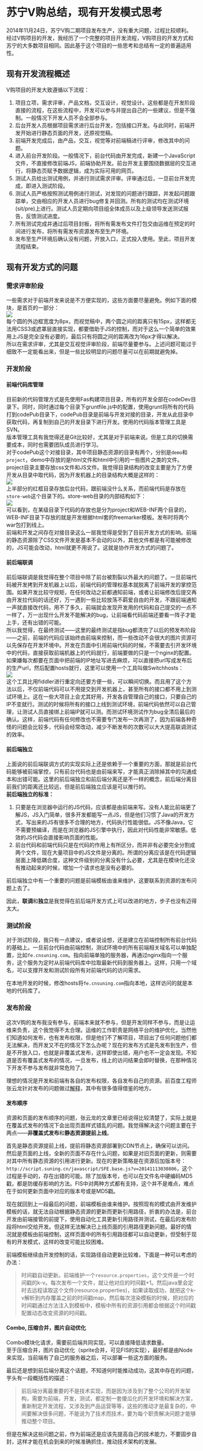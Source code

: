 #  苏宁V购总结，现有开发模式思考
2014年11月24日，苏宁V购二期项目发布生产，没有重大问题，过程比较顺利。经过V购项目的开发，我经历了一个完整的项目开发流程，V购项目的开发方式和苏宁的大多数项目相同。因此基于这个项目的一些思考和总结有一定的普遍适用性。

## 现有开发流程概述
V购项目的开发大致遵循以下流程：  
1. 项目立项，需求评审，产品文档，交互设计，视觉设计。这些都是在开发阶段直接的流程，在这些流程中，开发可以参与并提出自己的一些建议，但是不强制。一般情况下开发人员不会全部参与。  
2. 后台开发人员根据项目需求进行后台开发，包括接口开发。与此同时，前端开发开始进行静态页面的开发，还原视觉稿。  
3. 前端开发完成后，由产品，交互，视觉等对前端稿进行评审，修改其中的问题。  
4. 进入前台开发阶段。一般情况下，前台代码由开发完成，新建一个JavaScript文件，不直接修改前端JS，前端协助开发。前台开发主要围绕数据层的交互进行，将静态页赋予数据逻辑，成为实际可用的网页。  
5. 测试人员给出测试用例，并进行测试需求评审。评审通过后，一旦前台开发完成，即进入测试阶段。  
6. 测试人员严格按照测试用例进行测试，对发现的问题进行跟踪，并发起问题跟踪单，交由相应的开发人员进行bug修复并回测。所有的测试均在测试环境(sit/pre)上进行。测试人员定期向项目组全体成员以及上级领导发送测试报告，反馈测试进度。  
7. 所有测试完成并通过后项目封板，将所有需发布文件打包交由运维在预定的时间进行发布，将所有需发布资源发布至生产环境。  
8. 发布至生产环境后确认没有问题，开放入口，正式投入使用。至此，项目开发流程结束。  

## 现有开发方式的问题
### 需求评审阶段
一些需求对于前端开发来说是不方便实现的，这些方面要尽量避免。例如下面的模块，是首页的一部分：  
![](http://7xn0q9.com1.z0.glb.clouddn.com/vgou_01.png)  
每个圆的外边框宽度为8px，而视觉稿中，两个圆之间的距离只有15px，这样都无法用CSS3或遮罩层直接实现，都要借助于JS的控制，而对于这么一个简单的效果用上JS是完全没有必要的，最后只有将圆之间的距离改为16px才得以解决。  
所以在需求评审，尤其是交互视觉评审阶段，前端尽量要参与。上述问题可能过于细致不一定能看出来，但是一些比较明显的问题尽量可以在前期就避免掉。  

### 开发阶段
#### 前端代码库管理
目前新的代码管理方式是先使用Fas构建项目目录，所有的开发全部在codeDev目录下。同时，同时通过每个目录下gruntfile.js中的配置，使用grunt将所有的代码打到codePub目录下，codePub目录是前端与开发对接的目录，开发从此目录中获取代码，再复制到自己的开发目录下进行开发。使用的代码版本管理工具是SVN。  
版本管理工具有我觉得还是Git比较好，尤其是对于前端来说。但是工具的切换需要成本，同时也需要团队成员进行学习。  
对于codePub这个对接目录，其中项目静态资源的目录有两个，分别是`demo`和`project`，demo中存放的是html文件和html中引用的一些图片之类的文件。project目录主要存放css文件和JS文件。我觉得目录结构的改变主要是为了方便开发从目录中取代码，因为开发机器上的目录结构大概是这样的：  
![](http://7xn0q9.com1.z0.glb.clouddn.com/vgou_02.png)  
上半部分的红框目录存放后台代码，跟前端没什么关系，而前端代码是存放在`store-web`这个目录下的。store-web目录的内部结构如下：  
![](http://7xn0q9.com1.z0.glb.clouddn.com/vgou_03.png)  
可以看到，在某级目录下代码的存放也是分为project和WEB-INF两个目录的，WEB-INF目录下存放的就是开发根据html套的freemarker模板。发布时将两个war包打到线上。  
前端和开发之间存在对接目录这么一层我觉得是受到了目前开发方式的影响。前端的静态资源除了CSS文件开发是基本不会动的以外，其他文件都是有可能被修改的，JS可能会改动，html就更不用说了。这就是协作开发方式的问题了。  

#### 前后端联调
前后端联调是我觉得在整个项目中除了前台被割裂以外最大的问题了。一旦前端代码被开发拷到开发机器上以后，前端代码的管理权基本就脱离了前端开发的掌控范围。如果开发比较守规矩，在任何改动之前都通知前端，或者让前端修改后提交再由开发拉代码的话还好，万一遇到一些比较放荡不羁爱自由的开发，不跟前端通知一声就直接改代码，用不了多久，前端就会发现开发用的代码和自己提交的一点不一样了，万一出现什么开发不能解决的bug，让前端看代码前端还要看一阵子才能上手，还有出错的可能。  
所以我觉得，在最终测试——这里的最终测试是指bug都清完了以后的预发布阶段——之前，前端的代码应该始终由前端来控制，而一些改动不会很大的图片资源可以先保存在开发环境中。开发在页面中引用前端代码的时候，不需要去引开发环境中的代码，直接获取前端机器上的代码就行，前端要做的只是一个nginx的配置。如果嫌每次都要在页面中把前端的IP地址写进去麻烦，可以直接把url写成发布后的生产url，然后配置hosts就行，这里可以使用一个工具叫做Switchhosts：  
![](http://7xn0q9.com1.z0.glb.clouddn.com/vgou_05.jpg)  
这个工具比用fiddler进行重定向还要方便一些，可以瞬间切换。而且用了这个方法以后，不仅前端代码可以不用提交到开发机器上，甚至所有的接口都不用上到测试环境上。这在一些大项目上会尤其好用，开发各自管理自己的接口，只要自己的IP不变就行。测试的时候将所有的接口上线到测试环境，前端代码依然可以自己管理，让测试人员直接绑上前端IP就可以测。而测试环境测试作为bug全清后最后的确认。这样，前端代码有任何修改也不需要专门发布一次再测了，因为前端各种奇怪的问题会比较多，代码会经常改动，减少不断发布的次数可以大大提高联调测试的效率。  

#### 前后端独立
上面说的前后端联调方式的实现实际上还是依赖于一个重要的方面，那就是前台代码能够被前端掌控，只有前台代码也是由前端来写，才能真正消除掉其中的沟通成本和出错可能。这里的前后端独立和前后端分离还是不一样的概念，前后端分离目前我们的距离还比较远，但是前后端独立应该是可以推行的。  
**前后端独立的标准：**  
1. 只要是在浏览器中运行的JS代码，应该都是由前端来写。没有人能比前端更了解JS，JS入门简单，很多开发都能写一点JS，但是他们习惯了Java的开发方式，写出来的JS有很多不合理的地方，代码执行性能很低。JS不像Java，它不需要预编译，而是在浏览器的JS引擎中执行，因此对代码性能非常敏感。低效的JS代码会直接影响页面的性能。  
2. 前台代码和前端代码只是在代码的作用上有所区分，而并非有必要完全分割成两个文件，现在大量项目中的JS文件是分离的。所谓的分离应该是在代码逻辑层面上降低耦合度，这种文件级别的分离没有什么必要，尤其是在模块化还没有推动起来的时候，增加一个请求也是没有必要的。

前后端独立中有一个重要的问题是前端模板由谁来维护，这要联系到资源的发布问题上去了。

因此，**联调**和**独立**是我觉得在前后端开发方式上可以改进的地方，步子也没有迈得太大。

### 测试阶段
对于测试阶段，我只有一点建议，或者说设想，还是建立在前端控制所有前台代码的基础上。一旦前台代码由前端控制，测试环境中的所有前端相关域名可以单独配置，比如`fe.cnsuning.com`。指向前端单独的服务器，再通过nginx指向一个服务，这个服务为定时从前端代码库中拉取最新代码到服务器上。这样，只用一个域名，可以支撑开发和测试阶段所有对前端代码的访问需求。

在本地开发的时候，修改hosts将`fe.cnsuning.com`指向本地，这样访问的就是本地的代码库了。

### 发布阶段
这次V购的发布我没有参与，前端本来就不参与，但是开发同样不参与，而是让运维来负责，这个我觉得不太合理。运维的工作职责是网络平台的维护优化，当然他们知道如何发布，也有发布权限，但是他们不了解项目，项目出了任何问题他们都无法解决，而开发又不在的情况下怎么办呢？现在的发布方式是先发布到生产，但是不开放入口，也就是非覆盖式发布，这样即使出错，用户也不一定会发现。不知道是否有覆盖式发布的情况，一旦发布，线上的访问结果会即时替换，在那种情况下开发不参与发布就非常危险了。  

理想的情况是开发和前端有各自的发布权限，各自发布自己的资源。前百度工程师张云龙针对发布的问题做过[解释](http://www.zhihu.com/question/20790576/answer/32602154)，其中有很多值得借鉴的地方。

#### 发布顺序
资源和页面的发布顺序的问题，张云龙的文章里已经说得比较清楚了，实际上就是在覆盖式发布的情况下会出现页面样式错乱的问题。我觉得解决这个问题主要在于两点——**非覆盖式发布**和**静态资源提前上线**。

首先是静态资源提前上线，提前将静态资源部署到CDN节点上，确保可以访问。然后是页面的上线，全新的页面不存在什么问题，如果是对旧页面的更新，则需要对其中所有静态资源的引用进行更新。现在的更新策略是在资源后加版本号：`http://script.suning.cn/javascript/SFE.base.js?v=20141113030806`，这个过程是手动的，存在出错的可能。除了加版本号，也可以在文件名中硬编码MD5戳，都是防缓存影响的方法。FIS中对两种方式都有支持，这个并不是难点，难点在于如何更新页面中对应的版本号或是MD5戳。

现在就回到上一段最后的问题，前端模板由谁来维护。按照现有的模式由开发维护模板的话，就无法自动根据静态资源的更新而更新引用路径，折衷的办法是，前台开发由前端接管的前提下，使用自动化工具更新引用路径并测试，在最后的发布阶段将html交给开发。但这样无法解决已上线页面的引用路径更新问题。最好的情况就是模板由前端控制，这样页面中的所有引用路径都可以自动更新，但受制于现有的开发模式，这样的改变可能比较困难。

前端模板继续由开发控制的话，实现路径自动更新比较难，下面是一种可以考虑的办法：

> 时间戳自动更新。前端维护一个`resource.properties`，这个文件是一个时间戳的k-v。每次发布一个文件，就让他对应的时间戳+1。然后java里会定时去远程读取这个文件(resource.properties)，如果读取成功，就把这个k-v解析到内存覆盖之前的时间戳map，然后每次渲染模板的时候，把对应的时间戳通过方法注入到模板中，模板中所有的资源引用都会根据这个时间戳配置动态改变资源的时间戳。

#### Combo, 压缩合并，图片自动优化
Combo模块化请求，需要前后端共同实现，可以直接降低请求数量。  
至于压缩合并，图片自动优化（sprite合并，可见FIS的实现），最好都是由Node来实现，当前端有了自己的服务器之后，可以部署一些这方面的服务。

最后还是想到前后端分离这个话题，不知道何时能推动成功，这其中存在的问题，芋头有一段概括性的描述：
> 前后端分离最重要的不是技术实现，而是因为涉及到了整个公司的开发架构，需要为前端，开发，测试，都定制一套傻瓜化的开发环境和解决方案，重新制定开发流程，又涉及到产品运营等等，这些的推动才是最复杂的，中间要解决很多问题，不能说为了技术而技术，要为每个职责解决问题才能够推动整个项目。

但是在解决这些问题之前，作为前端还是应该先提高自己的技术能力，不要固步自封，这样才能在机会到来的时候准确抓住，推动技术架构的发展。
